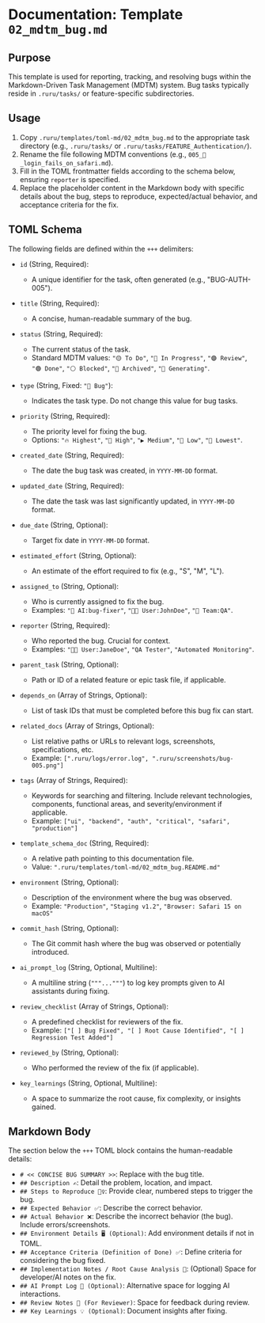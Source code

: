 # Documentation: Template `02_mdtm_bug.md`

## Purpose

This template is used for reporting, tracking, and resolving bugs within the Markdown-Driven Task Management (MDTM) system. Bug tasks typically reside in `.ruru/tasks/` or feature-specific subdirectories.

## Usage

1.  Copy `.ruru/templates/toml-md/02_mdtm_bug.md` to the appropriate task directory (e.g., `.ruru/tasks/` or `.ruru/tasks/FEATURE_Authentication/`).
2.  Rename the file following MDTM conventions (e.g., `005_🐛_login_fails_on_safari.md`).
3.  Fill in the TOML frontmatter fields according to the schema below, ensuring `reporter` is specified.
4.  Replace the placeholder content in the Markdown body with specific details about the bug, steps to reproduce, expected/actual behavior, and acceptance criteria for the fix.

## TOML Schema

The following fields are defined within the `+++` delimiters:

*   `id` (String, Required):
    *   A unique identifier for the task, often generated (e.g., "BUG-AUTH-005").

*   `title` (String, Required):
    *   A concise, human-readable summary of the bug.

*   `status` (String, Required):
    *   The current status of the task.
    *   Standard MDTM values: `"🟡 To Do"`, `"🔵 In Progress"`, `"🟣 Review"`, `"🟢 Done"`, `"⚪ Blocked"`, `"🧊 Archived"`, `"🤖 Generating"`.

*   `type` (String, Fixed: `"🐞 Bug"`):
    *   Indicates the task type. Do not change this value for bug tasks.

*   `priority` (String, Required):
    *   The priority level for fixing the bug.
    *   Options: `"🔥 Highest"`, `"🔼 High"`, `"▶️ Medium"`, `"🔽 Low"`, `"🧊 Lowest"`.

*   `created_date` (String, Required):
    *   The date the bug task was created, in `YYYY-MM-DD` format.

*   `updated_date` (String, Required):
    *   The date the task was last significantly updated, in `YYYY-MM-DD` format.

*   `due_date` (String, Optional):
    *   Target fix date in `YYYY-MM-DD` format.

*   `estimated_effort` (String, Optional):
    *   An estimate of the effort required to fix (e.g., "S", "M", "L").

*   `assigned_to` (String, Optional):
    *   Who is currently assigned to fix the bug.
    *   Examples: `"🤖 AI:bug-fixer"`, `"🧑‍💻 User:JohnDoe"`, `"👥 Team:QA"`.

*   `reporter` (String, Required):
    *   Who reported the bug. Crucial for context.
    *   Examples: `"🧑‍💻 User:JaneDoe"`, `"QA Tester"`, `"Automated Monitoring"`.

*   `parent_task` (String, Optional):
    *   Path or ID of a related feature or epic task file, if applicable.

*   `depends_on` (Array of Strings, Optional):
    *   List of task IDs that must be completed before this bug fix can start.

*   `related_docs` (Array of Strings, Optional):
    *   List relative paths or URLs to relevant logs, screenshots, specifications, etc.
    *   Example: `[".ruru/logs/error.log", ".ruru/screenshots/bug-005.png"]`

*   `tags` (Array of Strings, Required):
    *   Keywords for searching and filtering. Include relevant technologies, components, functional areas, and severity/environment if applicable.
    *   Example: `["ui", "backend", "auth", "critical", "safari", "production"]`

*   `template_schema_doc` (String, Required):
    *   A relative path pointing to this documentation file.
    *   Value: `".ruru/templates/toml-md/02_mdtm_bug.README.md"`

*   `environment` (String, Optional):
    *   Description of the environment where the bug was observed.
    *   Example: `"Production"`, `"Staging v1.2"`, `"Browser: Safari 15 on macOS"`

*   `commit_hash` (String, Optional):
    *   The Git commit hash where the bug was observed or potentially introduced.

*   `ai_prompt_log` (String, Optional, Multiline):
    *   A multiline string (`"""..."""`) to log key prompts given to AI assistants during fixing.

*   `review_checklist` (Array of Strings, Optional):
    *   A predefined checklist for reviewers of the fix.
    *   Example: `["[ ] Bug Fixed", "[ ] Root Cause Identified", "[ ] Regression Test Added"]`

*   `reviewed_by` (String, Optional):
    *   Who performed the review of the fix (if applicable).

*   `key_learnings` (String, Optional, Multiline):
    *   A space to summarize the root cause, fix complexity, or insights gained.

## Markdown Body

The section below the `+++` TOML block contains the human-readable details:

*   `# << CONCISE BUG SUMMARY >>`: Replace with the bug title.
*   `## Description ✍️`: Detail the problem, location, and impact.
*   `## Steps to Reproduce 🚶‍♀️`: Provide clear, numbered steps to trigger the bug.
*   `## Expected Behavior ✅`: Describe the correct behavior.
*   `## Actual Behavior ❌`: Describe the incorrect behavior (the bug). Include errors/screenshots.
*   `## Environment Details 🖥️ (Optional)`: Add environment details if not in TOML.
*   `## Acceptance Criteria (Definition of Done) ✅`: Define criteria for considering the bug fixed.
*   `## Implementation Notes / Root Cause Analysis 📝`: (Optional) Space for developer/AI notes on the fix.
*   `## AI Prompt Log 🤖 (Optional)`: Alternative space for logging AI interactions.
*   `## Review Notes 👀 (For Reviewer)`: Space for feedback during review.
*   `## Key Learnings 💡 (Optional)`: Document insights after fixing.